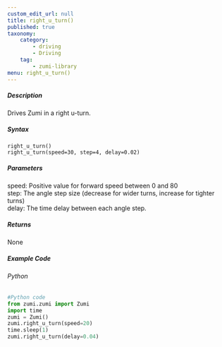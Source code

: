 ```yaml
---
custom_edit_url: null
title: right_u_turn()
published: true
taxonomy:
    category:
        - driving
        - Driving
    tag:
        - zumi-library
menu: right_u_turn()
---
```


##### Description
Drives Zumi in a right u-turn.

##### Syntax
```right_u_turn()```<br />
```right_u_turn(speed=30, step=4, delay=0.02)```<br />

##### Parameters
speed: Positive value for forward speed between 0 and 80<br />
step: The angle step size (decrease for wider turns, increase for tighter turns)<br />
delay: The time delay between each angle step.<br />

##### Returns
None

##### Example Code
###### Python
```python
#Python code
from zumi.zumi import Zumi
import time
zumi = Zumi()
zumi.right_u_turn(speed=20)
time.sleep(1)
zumi.right_u_turn(delay=0.04)

```